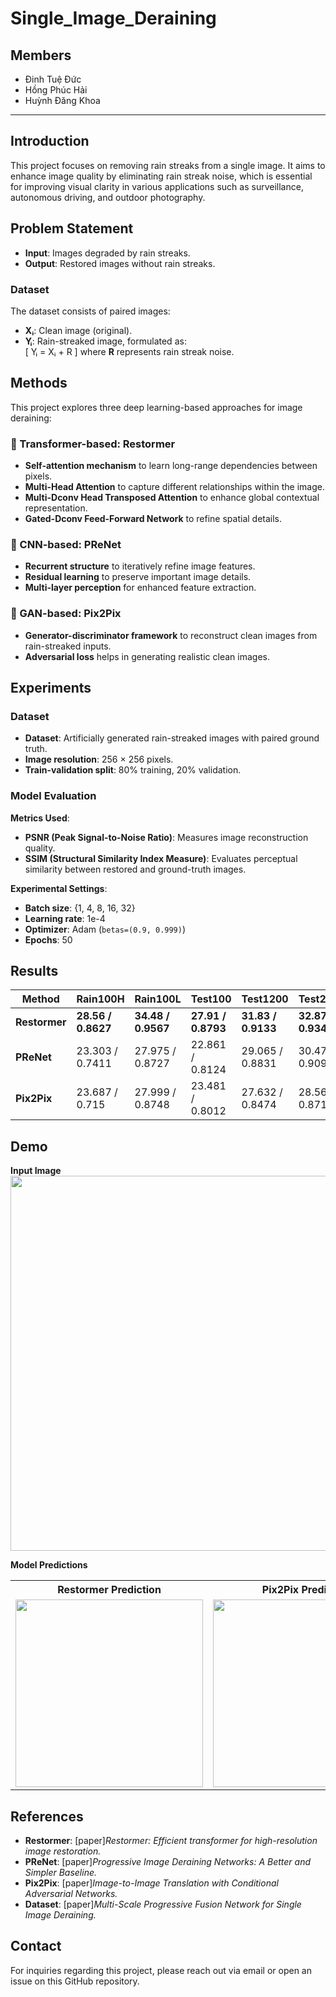 # Single_Image_Deraining
## Members  

- Đinh Tuệ Đức
- Hồng Phúc Hải    
- Huỳnh Đăng Khoa

---

## Introduction

This project focuses on removing rain streaks from a single image. It aims to enhance image quality by eliminating rain streak noise, which is essential for improving visual clarity in various applications such as surveillance, autonomous driving, and outdoor photography.

## Problem Statement

- **Input**: Images degraded by rain streaks.  
- **Output**: Restored images without rain streaks.  

### Dataset

The dataset consists of paired images:  
- **Xᵢ**: Clean image (original).  
- **Yᵢ**: Rain-streaked image, formulated as:  
  \[
  Yᵢ = Xᵢ + R
  \]
  where **R** represents rain streak noise.  

## Methods

This project explores three deep learning-based approaches for image deraining:

### 🔹 Transformer-based: **Restormer**  
- **Self-attention mechanism** to learn long-range dependencies between pixels.  
- **Multi-Head Attention** to capture different relationships within the image.  
- **Multi-Dconv Head Transposed Attention** to enhance global contextual representation.  
- **Gated-Dconv Feed-Forward Network** to refine spatial details.  

### 🔹 CNN-based: **PReNet**  
- **Recurrent structure** to iteratively refine image features.  
- **Residual learning** to preserve important image details.  
- **Multi-layer perception** for enhanced feature extraction.  

### 🔹 GAN-based: **Pix2Pix**  
- **Generator-discriminator framework** to reconstruct clean images from rain-streaked inputs.  
- **Adversarial loss** helps in generating realistic clean images.  

## Experiments

### Dataset

- **Dataset**: Artificially generated rain-streaked images with paired ground truth.  
- **Image resolution**: 256 × 256 pixels.  
- **Train-validation split**: 80% training, 20% validation.  

### Model Evaluation

**Metrics Used**:  
- **PSNR (Peak Signal-to-Noise Ratio)**: Measures image reconstruction quality.  
- **SSIM (Structural Similarity Index Measure)**: Evaluates perceptual similarity between restored and ground-truth images.  

**Experimental Settings**:  
- **Batch size**: {1, 4, 8, 16, 32}  
- **Learning rate**: 1e-4  
- **Optimizer**: Adam (`betas=(0.9, 0.999)`)  
- **Epochs**: 50  

## Results

| **Method**   | **Rain100H**      | **Rain100L**      | **Test100**       | **Test1200**      | **Test2800**      | **Average**        |
|-------------|------------------|------------------|------------------|------------------|------------------|------------------|
| **Restormer** | **28.56 / 0.8627** | **34.48 / 0.9567** | **27.91 / 0.8793** | **31.83 / 0.9133** | **32.87 / 0.9340** | **31.13 / 0.9092** |
| **PReNet**   | 23.303 / 0.7411  | 27.975 / 0.8727  | 22.861 / 0.8124  | 29.065 / 0.8831  | 30.477 / 0.9092  | 26.736 / 0.8437  |
| **Pix2Pix**  | 23.687 / 0.715   | 27.999 / 0.8748  | 23.481 / 0.8012  | 27.632 / 0.8474  | 28.560 / 0.8718  | 26.272 / 0.8220  |

## Demo

**Input Image**
<img src="https://github.com/user-attachments/assets/f5c9386a-b50f-4179-9a38-a43fb2c97227" width="600">


**Model Predictions**

<table>
  <tr>
    <th>Restormer Prediction</th>
    <th>Pix2Pix Prediction</th>
    <th>PReNet Prediction</th>
  </tr>

  <tr>
    <td><img src="https://github.com/user-attachments/assets/ecb8e445-a343-4416-b034-45d9fb05f63d" width="300"></td>
    <td><img src="https://github.com/user-attachments/assets/5629ded8-cb96-40bb-83b0-c6e8864f7b4d" width="300"></td>
    <td><img src="https://github.com/user-attachments/assets/cb7dbdac-f03b-49aa-8dd1-2e83bb48bb52" width="300"></td>
  </tr>
</table>

## References

- **Restormer**: [paper]*Restormer: Efficient transformer for high-resolution image restoration.*  
- **PReNet**: [paper]*Progressive Image Deraining Networks: A Better and Simpler Baseline.*  
- **Pix2Pix**: [paper]*Image-to-Image Translation with Conditional Adversarial Networks.*
- **Dataset**: [paper]*Multi-Scale Progressive Fusion Network for Single Image Deraining.*  

## Contact

For inquiries regarding this project, please reach out via email or open an issue on this GitHub repository.
